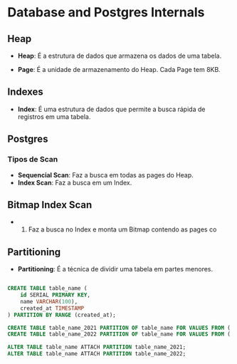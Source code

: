 # Database and Postgres Internals


## Heap

- **Heap**: É a estrutura de dados que armazena os dados de uma tabela.

- **Page**: É a unidade de armazenamento do Heap. Cada Page tem 8KB.


## Indexes

- **Index**: É uma estrutura de dados que permite a busca rápida de registros em uma tabela.

## Postgres

### Tipos de Scan


- **Sequencial Scan**: Faz a busca em todas as pages do Heap.
- **Index Scan**: Faz a busca em um Index.

## Bitmap Index Scan

- 1. Faz a busca no Index e monta um Bitmap contendo as pages co


## Partitioning

- **Partitioning**: É a técnica de dividir uma tabela em partes menores.

```sql

CREATE TABLE table_name (
    id SERIAL PRIMARY KEY,
    name VARCHAR(100),
    created_at TIMESTAMP
) PARTITION BY RANGE (created_at);

CREATE TABLE table_name_2021 PARTITION OF table_name FOR VALUES FROM ('2021-01-01') TO ('2022-01-01');
CREATE TABLE table_name_2022 PARTITION OF table_name FOR VALUES FROM ('2022-01-01') TO ('2023-01-01');

ALTER TABLE table_name ATTACH PARTITION table_name_2021;
ALTER TABLE table_name ATTACH PARTITION table_name_2022;


```
